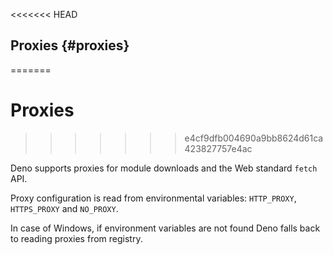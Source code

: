 <<<<<<< HEAD
## Proxies {#proxies}
=======
# Proxies
>>>>>>> e4cf9dfb004690a9bb8624d61ca423827757e4ac

Deno supports proxies for module downloads and the Web standard `fetch` API.

Proxy configuration is read from environmental variables: `HTTP_PROXY`,
`HTTPS_PROXY` and `NO_PROXY`.

In case of Windows, if environment variables are not found Deno falls back to
reading proxies from registry.
